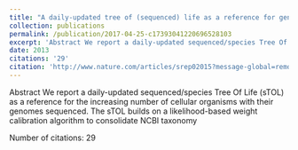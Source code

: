 ```yaml
---
title: "A daily-updated tree of (sequenced) life as a reference for genome research"
collection: publications
permalink: /publication/2017-04-25-c17393041220696528103
excerpt: 'Abstract We report a daily-updated sequenced/species Tree Of Life (sTOL) as a reference for the increasing number of cellular organisms with their genomes sequenced. The sTOL builds on a likelihood-based weight calibration algorithm to consolidate NCBI taxonomy '
date: 2013
citations: '29'
citation: 'http://www.nature.com/articles/srep02015?message-global=remove&amp;message-global%3Dremove%26WT.ec_id%3DSREP-631-20130701'
---
```

Abstract We report a daily-updated sequenced/species Tree Of Life (sTOL) as a reference for the increasing number of cellular organisms with their genomes sequenced. The sTOL builds on a likelihood-based weight calibration algorithm to consolidate NCBI taxonomy 

Number of citations: 29